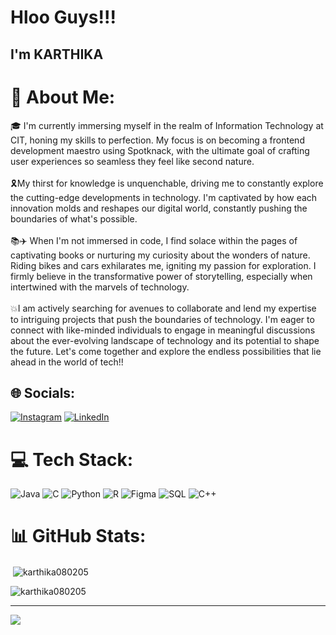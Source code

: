 # Hloo Guys!!!
## I'm KARTHIKA 
# 💫 About Me:
🎓 I'm currently immersing myself in the realm of Information Technology at CIT, honing my skills to perfection. My focus is on becoming a frontend development maestro using Spotknack, with the ultimate goal of crafting user experiences so seamless they feel like second nature.<br><br>🎗️My thirst for knowledge is unquenchable, driving me to constantly explore the cutting-edge developments in technology. I'm captivated by how each innovation molds and reshapes our digital world, constantly pushing the boundaries of what's possible.<br><br>📚✈️ When I'm not immersed in code, I find solace within the pages of captivating books or nurturing my curiosity about the wonders of nature. Riding bikes and cars exhilarates me, igniting my passion for exploration. I firmly believe in the transformative power of storytelling, especially when intertwined with the marvels of technology.<br><br>💥I am actively searching for avenues to collaborate and lend my expertise to intriguing projects that push the boundaries of technology. I'm eager to connect with like-minded individuals to engage in meaningful discussions about the ever-evolving landscape of technology and its potential to shape the future. Let's come together and explore the endless possibilities that lie ahead in the world of tech!!

## 🌐 Socials:
[![Instagram](https://img.shields.io/badge/Instagram-%23E4405F.svg?logo=Instagram&logoColor=white)](https://instagram.com/karthikachandrasekar._) 
[![LinkedIn](https://img.shields.io/badge/LinkedIn-%23E4405F.svg?logo=LinkedIn&logoColor=blue)](https://www.linkedin.com/in/karthika-chandrasekar-546192280/) 

# 💻 Tech Stack:
![Java](https://img.shields.io/badge/java-3670A0?style=for-the-badge&logo=java&logoColor=ffdd54) ![C](https://img.shields.io/badge/c-%2300599C.svg?style=for-the-badge&logo=c&logoColor=white) ![Python](https://img.shields.io/badge/python-3670A0?style=for-the-badge&logo=python&logoColor=ffdd54) ![R](https://img.shields.io/badge/r-%23276DC3.svg?style=for-the-badge&logo=r&logoColor=white) ![Figma](https://img.shields.io/badge/figma-3670A0?style=for-the-badge&logo=figma&logoColor=ffdd54) ![SQL](https://img.shields.io/badge/sql-3670A0?style=for-the-badge&logo=sql&logoColor=ffdd54) ![C++](https://img.shields.io/badge/c++-3670A0?style=for-the-badge&logo=c++&logoColor=ffdd54)
# 📊 GitHub Stats:

<p align="left">
</p>

<p>&nbsp;<img align="center" src="https://github-readme-stats.vercel.app/api?username=karthika080205&show_icons=true&locale=en" alt="karthika080205" /></p>

<p><img align="center" src="https://github-readme-streak-stats.herokuapp.com/?user=karthika080205&" alt="karthika080205" /></p>




---
[![](https://visitcount.itsvg.in/api?id=karthika080205&icon=0&color=0)](https://visitcount.itsvg.in)

<!-- Proudly created with GPRM ( https://gprm.itsvg.in ) -->
